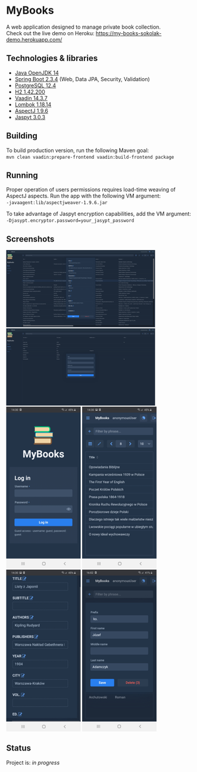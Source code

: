 # MyBooks
A web application designed to manage private book collection.  <br />
Check out the live demo on Heroku: https://my-books-sokolak-demo.herokuapp.com/


## Technologies & libraries
* [Java OpenJDK 14](https://openjdk.java.net/projects/jdk/14/)
* [Spring Boot 2.3.4](https://spring.io/projects/spring-boot)
	(Web, Data JPA, Security, Validation)
* [PostgreSQL 12.4](https://www.postgresql.org/)
* [H2 1.42.200](https://www.h2database.com/html/main.html)
* [Vaadin 14.3.7](https://vaadin.com/)
* [Lombok 1.18.14](https://projectlombok.org/)
* [AspectJ 1.9.6](https://www.eclipse.org/aspectj/)
* [Jaspyt 3.0.3](http://www.jasypt.org/)


## Building
To build production version, run the following Maven goal: <br />
`mvn clean vaadin:prepare-frontend vaadin:build-frontend package`


## Running
Proper operation of users permissions requires load-time weaving of AspectJ aspects. 
Run the app with the following VM argument: <br />
`-javaagent:lib/aspectjweaver-1.9.6.jar`

To take advantage of Jaspyt encryption capabilities, add the VM argument: <br />
`-Djasypt.encryptor.password=your_jasypt_password`


## Screenshots
<img src="./screenshots/3.png" width="400"> <img src="./screenshots/5.png" width="400">
<img src="./screenshots/A1.jpg" width="200"> <img src="./screenshots/A2.jpg" width="200"> <img src="./screenshots/A3.jpg" width="200"> <img src="./screenshots/A6.jpg" width="200">


## Status
Project is: _in progress_